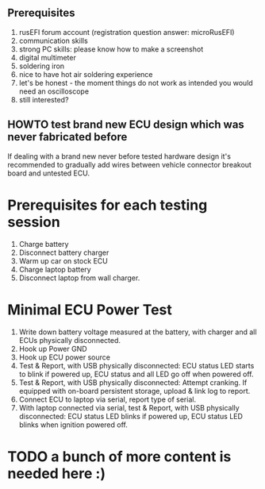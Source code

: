 ## Prerequisites

1. rusEFI forum account (registration question answer: microRusEFI)
1. communication skills
1. strong PC skills: please know how to make a screenshot
1. digital multimeter
1. soldering iron
1. nice to have hot air soldering experience
1. let's be honest - the moment things do not work as intended you would need an oscilloscope
1. still interested?

## HOWTO test brand new ECU design which was never fabricated before

If dealing with a brand new never before tested hardware design it's recommended to gradually add wires between vehicle connector breakout board and untested ECU.

# Prerequisites for each testing session

1. Charge battery
1. Disconnect battery charger
1. Warm up car on stock ECU
1. Charge laptop battery
1. Disconnect laptop from wall charger.

# Minimal ECU Power Test

1. Write down battery voltage measured at the battery, with charger and all ECUs physically disconnected.
1. Hook up Power GND
1. Hook up ECU power source
1. Test & Report, with USB physically disconnected: ECU status LED starts to blink if powered up, ECU status and all LED go off when powered off.
1. Test & Report, with USB physically disconnected: Attempt cranking. If equipped with on-board persistent storage, upload & link log to report.
1. Connect ECU to laptop via serial, report type of serial.
1. With laptop connected via serial, test & Report, with USB physically disconnected: ECU status LED blinks if powered up, ECU status LED blinks when ignition powered off.

# TODO a bunch of more content is needed here :)
